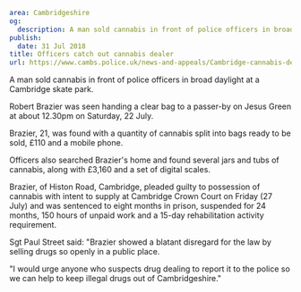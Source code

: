 ```yaml
area: Cambridgeshire
og:
  description: A man sold cannabis in front of police officers in broad daylight at a Cambridge skate park.
publish:
  date: 31 Jul 2018
title: Officers catch out cannabis dealer
url: https://www.cambs.police.uk/news-and-appeals/Cambridge-cannabis-dealer-Brazier
```

A man sold cannabis in front of police officers in broad daylight at a Cambridge skate park.

Robert Brazier was seen handing a clear bag to a passer-by on Jesus Green at about 12.30pm on Saturday, 22 July.

Brazier, 21, was found with a quantity of cannabis split into bags ready to be sold, £110 and a mobile phone.

Officers also searched Brazier's home and found several jars and tubs of cannabis, along with £3,160 and a set of digital scales.

Brazier, of Histon Road, Cambridge, pleaded guilty to possession of cannabis with intent to supply at Cambridge Crown Court on Friday (27 July) and was sentenced to eight months in prison, suspended for 24 months, 150 hours of unpaid work and a 15-day rehabilitation activity requirement.

Sgt Paul Street said: "Brazier showed a blatant disregard for the law by selling drugs so openly in a public place.

"I would urge anyone who suspects drug dealing to report it to the police so we can help to keep illegal drugs out of Cambridgeshire."
